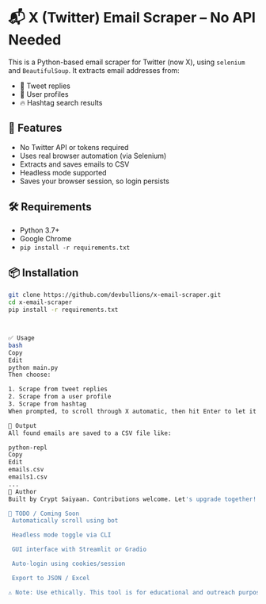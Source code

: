 
# 📬 X (Twitter) Email Scraper – No API Needed

This is a Python-based email scraper for Twitter (now X), using `selenium` and `BeautifulSoup`. It extracts email addresses from:

- 🧵 Tweet replies  
- 👤 User profiles  
- 🔥 Hashtag search results

## 🚀 Features

- No Twitter API or tokens required
- Uses real browser automation (via Selenium)
- Extracts and saves emails to CSV
- Headless mode supported
- Saves your browser session, so login persists

## 🛠 Requirements

- Python 3.7+
- Google Chrome
- `pip install -r requirements.txt`

## 📦 Installation

```bash
git clone https://github.com/devbullions/x-email-scraper.git
cd x-email-scraper
pip install -r requirements.txt



✅ Usage
bash
Copy
Edit
python main.py
Then choose:

1. Scrape from tweet replies
2. Scrape from a user profile
3. Scrape from hashtag
When prompted, to scroll through X automatic, then hit Enter to let it scrape.

📁 Output
All found emails are saved to a CSV file like:

python-repl
Copy
Edit
emails.csv
emails1.csv
...
🤖 Author
Built by Crypt Saiyaan. Contributions welcome. Let's upgrade together!

🧠 TODO / Coming Soon
 Automatically scroll using bot

 Headless mode toggle via CLI

 GUI interface with Streamlit or Gradio

 Auto-login using cookies/session

 Export to JSON / Excel

⚠️ Note: Use ethically. This tool is for educational and outreach purposes only.


